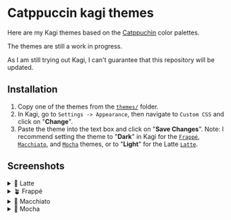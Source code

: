 # Catppuccin kagi themes

Here are my Kagi themes based on the [Catppuchin](https://github.com/catppuccin/catppuccin) color palettes.

The themes are still a work in progress.

As I am still trying out Kagi, I can't guarantee that this repository will be updated.

## Installation

1. Copy one of the themes from the [`themes/`](https://github.com/AlexL64/kagi-catppuccin/blob/main/themes/) folder.
2. In Kagi, go to `Settings -> Appearance`, then navigate to `Custom CSS` and click on "**Change**".
3. Paste the theme into the text box and click on "**Save Changes**".
Note: I recommend setting the theme to "**Dark**" in Kagi for the [`Frappé`](https://github.com/AlexL64/kagi-catppuccin/blob/main/themes/frappe.css), [`Macchiato`](https://github.com/AlexL64/kagi-catppuccin/blob/main/themes/macchiato.css), and [`Mocha`](https://github.com/AlexL64/kagi-catppuccin/blob/main/themes/mocha.css) themes, or to "**Light**" for the Latte [`Latte`](https://github.com/AlexL64/kagi-catppuccin/blob/main/themes/latte.css).

## Screenshots

<details>
  <summary>🌻 Latte</summary>
  <img src="https://github.com/user-attachments/assets/bb9b257f-9459-4d65-9ae1-c5352b53680a"/>
</details>
<details>
  <summary>🪴 Frappé</summary>
  <img src="https://github.com/user-attachments/assets/b4b5b454-76a7-4383-84ec-a048e9bfe24e"/>
</details>
<details>
  <summary>🌺 Macchiato</summary>
  <img src="https://github.com/user-attachments/assets/72219065-582d-43be-a02b-ecee60bbcdea"/>
</details>
<details>
  <summary>🌿 Mocha</summary>
  <img src="https://github.com/user-attachments/assets/e6e9895a-cb65-4a5f-b1e7-68a5486d5566"/>
</details>
</details>

